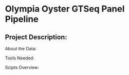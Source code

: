 # Olympia Oyster GTSeq Panel Pipeline

## Project Description:

About the Data:

Tools Needed:

Scipts Overview:

